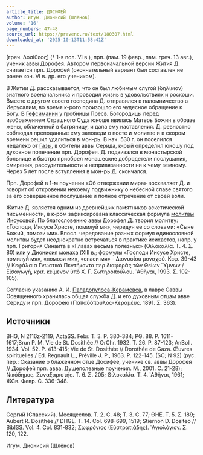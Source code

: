 ```yaml
---
article_title: ДОСИФЕЙ
author: Игум. Дионисий (Шлёнов)
volume: '16'
page_numbers: 47-48
source_url: https://pravenc.ru/text/180307.html
downloaded_at: '2025-10-13T11:58:41Z'
---
```


[греч. Δοσίθεος] († 1-я пол. VI в.), прп. (пам. 19 февр., пам. греч. 13 авг.), ученик аввы [Дорофея](https://pravenc.ru/text/Дорофея.html). Автором первоначальной версии Жития Д. считается прп. Дорофей (окончательный вариант был составлен не ранее кон. VI в. др. его учеником).

В Житии Д. рассказывается, что он был любимым слугой (δηλίκιον) знатного военачальника и проводил жизнь в удовольствиях и роскоши. Вместе с другом своего господина Д. отправился в паломничество в Иерусалим, во время к-рого произошло его чудесное обращение к Богу. В [Гефсимании](https://pravenc.ru/text/Гефсимании.html) у гробницы Пресв. Богородицы перед изображением Страшного Суда юноше явилась Матерь Божия в образе жены, облаченной в багряницу, и дала ему наставления. Д. ревностно соблюдал преподанные ему заповеди о посте и молитве и в скором времени решил удалиться в мон-рь. В нач. 530 г. он поселился недалеко от [Газы](https://pravenc.ru/text/Газы.html), в обители аввы Серида, к-рый определил юношу под духовное попечение прп. Дорофея. Д. подвизался в монастырской больнице и быстро приобрел монашеские добродетели послушания, смирения, рассудительности и непривязанности ни к чему земному. Через 5 лет после вступления в мон-рь Д. скончался.

Прп. Дорофей в 1-м поучении «Об отвержении мира» восхваляет Д. и говорит об откровении некоему подвижнику о небесной славе святого за его совершенное послушание и полное отречение от своей воли.

Житие Д. является одним из древнейших памятников аскетической письменности, в к-ром зафиксирована классическая формула [молитвы Иисусовой](<https://pravenc.ru/text/молитвы Иисусовой.html>). По благословению аввы Дорофея Д. творил молитву: «Господи, Иисусе Христе, помилуй мя», чередуя ее со словами: «Сыне Божий, помози ми». Впосл. чередование разных формул единословной молитвы будет неоднократно встречаться в практике исихастов, напр. у прп. Григория Синаита в «Главах весьма полезных» (Θιλοκαλία. Τ. 4. Σ. 80) или у Дионисия монаха (XIII в.; формулы «Господи Иисусе Христе, помилуй мя», «помози ми», «спаси мя» - Διονυσίου μοναχοῦ. Κεφ. 39-43 // Κεφάλαια Γνωστικὰ Πεντήκοντα περ διαφορᾶς τῶν Θείων ῞Υμνων / Εἰσαγωγὴ, κριτ. κείμενον ὑπὸ Χ. Γ. Σωτηροπούλου. ᾿Αθῆναι, 1993. Σ. 102-105).

Согласно указанию А. И. [Пападопулоса-Керамевса](https://pravenc.ru/text/Пападопулоса-Керамевса.html), в лавре Саввы Освященного хранилась общая служба Д. и его духовным отцам авве Сериду и прп. Дорофею (Παπαδόπουλος-Κεραμέυς. 1891. Σ. 363).

## Источники

BHG, N 2116z-2119; ActaSS. Febr. T. 3. P. 380-384; PG. 88. Р. 1611-1617;Brun P. М. Vie de St. Dosithée // OrChr. 1932. T. 26. P. 87-123; AnBoll. 1934. Vol. 52. P. 413-415; Vie de St. Dosithée // Dorothée de Gaza. Œuvres spirituelles / Ed. Regnault L., Préville J. P., 1963. P. 122-145. (SC; N 92) (рус. пер.: Сказание о блаженном отце Досифее, ученике св. аввы Дорофея // Дорофей прп. авва. Душеполезные поучения. М., 2001. С. 21-28); Νικόδημος. Συναξαριστής. Τ. 6. Σ. 205; Θιλοκαλία. Τ. 4. ᾿Αθῆναι, 1961; ЖСв. Февр. С. 336-348.

## Литература

Сергий (Спасский). Месяцеслов. Т. 2. С. 48; Т. 3. С. 77; ΘΗΕ. Τ. 5. Σ. 189; Aubert R. Dosithée // DHGE. T. 14. Col. 698-699, 1519; Stiernon D. Dositeo // BiblSS. Vol. 4. Col. 831-832; Σωφρόνιος (Εὐστρατιάδης). ῾Αγιολόγιον. Σ. 120, 122.

Игум. Дионисий (Шлёнов)
